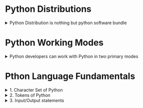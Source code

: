 # Python Distributions
<details>
      <summary>Python Distribution is nothing but python software bundle</summary>

  1. python software
    
  2. Application Specific Libraries

  3. Editors
</details>

# Python Working Modes
<details>
      <summary>Python developers can work with Python in two primary modes</summary>

- Interactive Mode

- Scripting/Programming Mode
</details>
</details>

# Pthon Language Fundamentals
<details>
                 <summary>1. Character Set of Python</summary>
Character set defines encoding and decoding standards

- ASCII

- UNICODE
      
</details>
<details>
<summary>2. Tokens of Python</summary>
1. Keywords

2. Identifiers

3. Literals

4. Operators
      
</details>
<details>
      <summary>3. Input/Output statements</summary>
</details>


